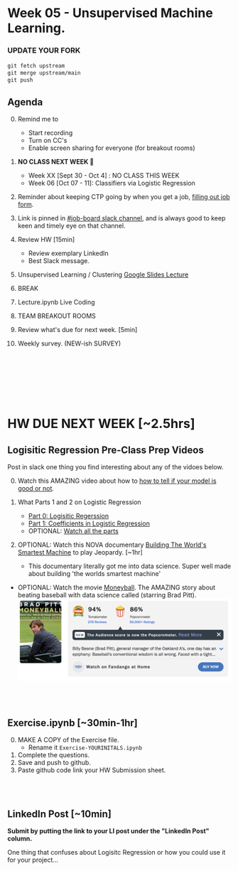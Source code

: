 # Week 05 - Unsupervised Machine Learning.

### UPDATE YOUR FORK
```
git fetch upstream
git merge upstream/main
git push
```

## Agenda 
0. Remind me to 
    * Start recording
    * Turn on CC's 
    * Enable screen sharing for everyone (for breakout rooms)
0. **NO CLASS NEXT WEEK 🥳**
    * Week XX [Sept 30 - Oct 4] : NO CLASS THIS WEEK 
    * Week 06 [Oct 07 - 11]: Classifiers via Logistic Regression 

0. Reminder about keeping CTP going by when you get a job, [filling out job form](https://docs.google.com/forms/d/1NUKPzG_vYJFvz0EDZMA2QrTxFw40Uis2eNUyiz1bhaY/edit). 
0. Link is pinned in [#job-board slack channel](https://ctp2024.slack.com/archives/C078HN1GN9L/p1726597800933019), and is always good to keep keen and timely eye on that channel. 

0. Review HW  [15min]
    * Review exemplary LinkedIn 
    * Best Slack message. 

0. Unsupervised Learning / Clustering [Google Slides Lecture](https://docs.google.com/presentation/d/1h_SIuiRLayySgDHewUT5YwF5gMbX8KccvqHQHNPXx2A/edit#slide=id.g2fdba9c0d52_0_399)
0. BREAK
0. Lecture.ipynb Live Coding
0. TEAM BREAKOUT ROOMS
0. Review what's due for next week. [5min]
0. Weekly survey. (NEW-ish SURVEY)

<br>
<br>
<br>


<br>
<br>
<br>

# HW DUE NEXT WEEK [~2.5hrs]

## Logisitic Regression Pre-Class Prep Videos 
Post in slack one thing you find interesting about any of the vidoes below. 

0. Watch this AMAZING video about how to [how to tell if your model is good or not](https://www.youtube.com/watch?v=Kdsp6soqA7o&ab_channel=StatQuestwithJoshStarmer).
0. What Parts 1 and 2 on Logistic Regression
    * [Part 0: Logisitic Regerssion](https://www.youtube.com/watch?v=yIYKR4sgzI8&list=PLblh5JKOoLUKxzEP5HA2d-Li7IJkHfXSe&index=1&t=424s&ab_channel=StatQuestwithJoshStarmer) 
    * [Part 1: Coefficients in Logistic Regression](https://www.youtube.com/watch?v=vN5cNN2-HWE&list=PLblh5JKOoLUKxzEP5HA2d-Li7IJkHfXSe&index=2&t=834s&ab_channel=StatQuestwithJoshStarmer)
    * OPTIONAL:  [Watch all the parts](https://www.youtube.com/playlist?list=PLblh5JKOoLUKxzEP5HA2d-Li7IJkHfXSe)
 
1. OPTIONAL: Watch this NOVA documentary [Building The World's Smartest Machine](https://youtu.be/4svcCJJ6ciw?si=ERSmoLJOEhIAKVqp) to play Jeopardy. [~1hr]
    * This documentary literally got me into data science. Super well made about building 'the worlds smartest machine' 
* OPTIONAL:  Watch the movie [Moneyball](https://www.youtube.com/watch?v=D1R-LwHbld4&ab_channel=SonyPicturesEntertainment). The AMAZING story about beating baseball with data science called (starring Brad Pitt).  
![alt text](images/brad-pitt.png)
<br>
<br>

## Exercise.ipynb [~30min-1hr]
0. MAKE A COPY of the Exercise file.
    * Rename it `Exercise-YOURINITALS.ipynb`
0. Complete the questions.
0. Save and push to github.
0. Paste github code link your HW Submission sheet. 

<br>
<br>


## LinkedIn Post [~10min]
__Submit by putting the link to your LI post under the "LinkedIn Post" column.__

One thing that confuses about Logisitc Regression or how you could use it for your project...  
